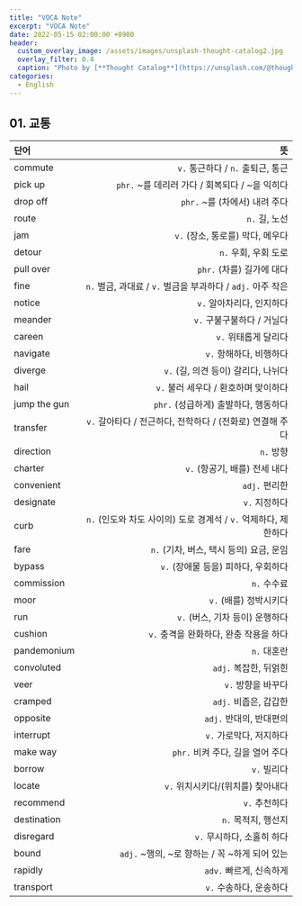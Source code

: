 ```yaml
---
title: "VOCA Note"
excerpt: "VOCA Note"
date: 2022-05-15 02:00:00 +0900
header:
  custom_overlay_image: /assets/images/unsplash-thought-catalog2.jpg
  overlay_filter: 0.4
  caption: "Photo by [**Thought Catalog**](https://unsplash.com/@thoughtcatalog) on [**Unsplash**](https://unsplash.com/)"
categories:
  - English
---
```


## 01. 교통

|   단어  |    뜻    |
|:---------|--------:|
| commute | `v.` 통근하다 / `n.` 출퇴근, 통근 |
| pick up | `phr.` \~를 데리러 가다 / 회복되다 / \~을 익히다|
| drop off | `phr.` \~를 (차에서) 내려 주다 |
| route | `n.` 길, 노선 |
| jam | `v.` (장소, 통로를) 막다, 메우다 |
| detour | `n.` 우회, 우회 도로 |
| pull over | `phr.` (차를) 길가에 대다 |
| fine | `n.` 벌금, 과대료 / `v.` 벌금을 부과하다 / `adj.` 아주 작은 |
| notice | `v.` 알아차리다, 인지하다 |
| meander | `v.` 구불구불하다 / 거닐다 |
| careen | `v.` 위태롭게 달리다 |
| navigate | `v.` 항해하다, 비행하다 |
| diverge | `v.` (길, 의견 등이) 갈리다, 나뉘다 |
| hail | `v.` 불러 세우다 / 환호하며 맞이하다 |
| jump the gun | `phr.` (성급하게) 출발하다, 행동하다 |
| transfer | `v.` 갈아타다 / 전근하다, 전학하다 / (전화로) 연결해 주다 |
| direction | `n.` 방향 |
| charter | `v.` (항공기, 배를) 전세 내다 |
| convenient | `adj.` 편리한 |
| designate | `v.` 지정하다 |
| curb | `n.` (인도와 차도 사이의) 도로 경계석 / `v.` 억제하다, 제한하다 |
| fare | `n.` (기차, 버스, 택시 등의) 요금, 운임 |
| bypass | `v.` (장애물 등을) 피하다, 우회하다 |
| commission | `n.` 수수료 |
| moor | `v.` (배를) 정박시키다 |
| run | `v.` (버스, 기차 등이) 운행하다 |
| cushion | `v.` 충격을 완화하다, 완충 작용을 하다 |
| pandemonium | `n.` 대혼란 |
| convoluted | `adj.` 복잡한, 뒤얽힌 |
| veer | `v.` 방향을 바꾸다 |
| cramped | `adj.` 비좁은, 갑갑한 |
| opposite | `adj.` 반대의, 반대편의 |
| interrupt | `v.` 가로막다, 저지하다 |
| make way | `phr.` 비켜 주다, 길을 열어 주다 |
| borrow | `v.` 빌리다 |
| locate | `v.` 위치시키다/(위치를) 찾아내다 |
| recommend | `v.` 추천하다 |
| destination | `n.` 목적지, 행선지 |
| disregard | `v.` 무시하다, 소홀히 하다 |
| bound | `adj.` \~행의, \~로 향하는 / 꼭 \~하게 되어 있는 |
| rapidly | `adv.` 빠르게, 신속하게 |
| transport | `v.` 수송하다, 운송하다 |

